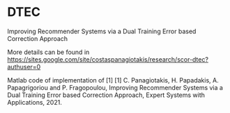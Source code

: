 # DTEC

Improving Recommender Systems via a Dual Training Error based Correction Approach 

More details can be found in https://sites.google.com/site/costaspanagiotakis/research/scor-dtec?authuser=0

Matlab code of implementation of [1] 
[1] C. Panagiotakis, H. Papadakis, A. Papagrigoriou and P. Fragopoulou, Improving Recommender Systems via a Dual Training Error based Correction Approach,   Expert Systems with Applications, 2021. 
